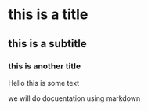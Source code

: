 # this is a title

## this is a subtitle

### this is another title

Hello this is some text

we will do docuentation using markdown

